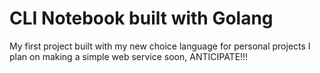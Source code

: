 # CLI Notebook built with Golang

My first project built with my new choice language for personal projects 
I plan on making a simple web service soon, ANTICIPATE!!!
